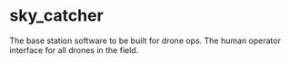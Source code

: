 # sky_catcher
The base station software to be built for drone ops. The human operator interface for all drones in the field.

